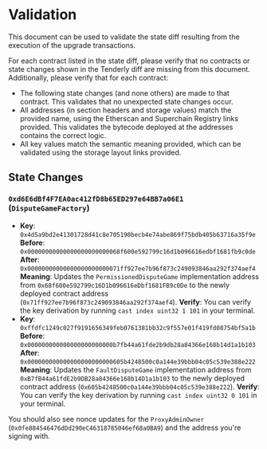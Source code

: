 # Validation

This document can be used to validate the state diff resulting from the execution of the upgrade transactions.

For each contract listed in the state diff, please verify that no contracts or state changes shown in the Tenderly diff are missing from this document. Additionally, please verify that for each contract:

- The following state changes (and none others) are made to that contract. This validates that no unexpected state changes occur.
- All addresses (in section headers and storage values) match the provided name, using the Etherscan and Superchain Registry links provided. This validates the bytecode deployed at the addresses contains the correct logic.
- All key values match the semantic meaning provided, which can be validated using the storage layout links provided.

## State Changes

### `0xd6E6dBf4F7EA0ac412fD8b65ED297e64BB7a06E1` (`DisputeGameFactory`)

- **Key**: `0x4d5a9bd2e41301728d41c8e705190becb4e74abe869f75bdb405b63716a35f9e` <br/>
  **Before**: `0x00000000000000000000000068f600e592799c16d1b096616edbf1681fb9c0de` <br/>
  **After**: `0x00000000000000000000000071ff927ee7b96f873c249093846aa292f374aef4` <br/>
  **Meaning**: Updates the `PermissionedDisputeGame` implementation address from `0x68f600e592799c16D1b096616eDbf1681FB9c0De` to the newly deployed contract address (`0x71ff927ee7b96f873c249093846aa292f374aef4`).
  **Verify**: You can verify the key derivation by running `cast index uint32 1 101` in your terminal.
- **Key**: `0xffdfc1249c027f9191656349feb0761381bb32c9f557e01f419fd08754bf5a1b` <br/>
  **Before**: `0x000000000000000000000000b7fb44a61fde2b9db28a84366e168b14d1a1b103` <br/>
  **After**: `0x000000000000000000000000605b4248500c0a144e39bbb04c05c539e388e222` <br/>
  **Meaning**: Updates the `FaultDisputeGame` implementation address from `0xB7fB44a61fdE2b9DB28a84366e168b14D1a1b103` to the newly deployed contract address (`0x605b4248500c0a144e39bbb04c05c539e388e222`).
  **Verify**: You can verify the key derivation by running `cast index uint32 0 101` in your terminal.

You should also see nonce updates for the `ProxyAdminOwner` (`0x0fe884546476dDd290eC46318785046ef68a0BA9`) and the address you're signing with.
